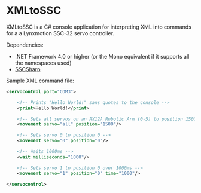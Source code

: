 XMLtoSSC
===
XMLtoSSC is a C# console application for interpreting XML into commands for a a Lynxmotion SSC-32 servo controller.

Dependencies:
* .NET Framework 4.0 or higher (or the Mono equivalent if it supports all the namespaces used)
* [SSCSharp](https://www.github.com/EzraBrooks/SSCSharp)

Sample XML command file:
```xml
<servocontrol port="COM3">

    <!-- Prints "Hello World!" sans quotes to the console -->
    <print>Hello World!</print>

    <!-- Sets all servos on an AX12A Robotic Arm (0-5) to position 1500 -->
    <movement servo="all" position="1500"/>

    <!-- Sets servo 0 to position 0 -->
    <movement servo="0" position="0"/>

    <!-- Waits 1000ms -->
    <wait milliseconds="1000"/>

    <!-- Sets servo 1 to position 0 over 1000ms -->
    <movement servo="1" position="0" time="1000"/>

</servocontrol>
```